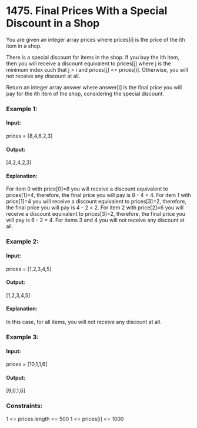 # 1475. Final Prices With a Special Discount in a Shop
You are given an integer array prices where prices[i] is the price of the ith item in a shop.

There is a special discount for items in the shop. If you buy the ith item, then you will receive a discount equivalent to prices[j] where j is the minimum index such that j > i and prices[j] <= prices[i]. Otherwise, you will not receive any discount at all.

Return an integer array answer where answer[i] is the final price you will pay for the ith item of the shop, considering the special discount.

### Example 1:
#### Input:
prices = [8,4,6,2,3]
#### Output:
[4,2,4,2,3]
#### Explanation: 
For item 0 with price[0]=8 you will receive a discount equivalent to prices[1]=4, therefore, the final price you will pay is 8 - 4 = 4.
For item 1 with price[1]=4 you will receive a discount equivalent to prices[3]=2, therefore, the final price you will pay is 4 - 2 = 2.
For item 2 with price[2]=6 you will receive a discount equivalent to prices[3]=2, therefore, the final price you will pay is 6 - 2 = 4.
For items 3 and 4 you will not receive any discount at all.

### Example 2:
#### Input:
prices = [1,2,3,4,5]
#### Output:
[1,2,3,4,5]
#### Explanation:
In this case, for all items, you will not receive any discount at all.

### Example 3:
#### Input:
prices = [10,1,1,6]
#### Output:
[9,0,1,6]
 
### Constraints:
1 <= prices.length <= 500
1 <= prices[i] <= 1000

